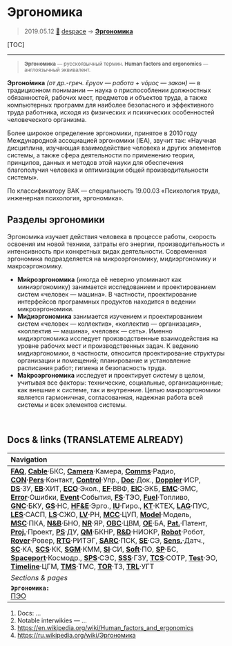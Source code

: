# Эргономика
> 2019.05.12 [🚀](../index/index.md) [despace](index.md) → **[Эргономика](hfe.md)**

[TOC]

---

> <small>**Эргономика** — русскоязычный термин. **Human factors and ergonomics** — англоязычный эквивалент.</small>

**Эргоно́мика** *(от др.-греч. ἔργον — работа + νόμος — закон)* — в традиционном понимании — наука о приспособлении должностных обязанностей, рабочих мест, предметов и объектов труда, а также компьютерных программ для наиболее безопасного и эффективного труда работника, исходя из физических и психических особенностей человеческого организма.

Более широкое определение эргономики, принятое в 2010 году Международной ассоциацией эргономики (IEA), звучит так: «Научная дисциплина, изучающая взаимодействие человека и других элементов системы, а также сфера деятельности по применению теории, принципов, данных и методов этой науки для обеспечения благополучия человека и оптимизации общей производительности системы».

По классификатору ВАК — специальность 19.00.03 «Психология труда, инженерная психология, эргономика».



## Разделы эргономики

Эргономика изучает действия человека в процессе работы, скорость освоения им новой техники, затраты его энергии, производительность и интенсивность при конкретных видах деятельности. Современная эргономика подразделяется на микроэргономику, мидиэргономику и макроэргономику.

   - **Ми́кроэргономика** (иногда её неверно упоминают как миниэргономику) занимается исследованием и проектированием систем «человек — машина». В частности, проектирование интерфейсов программных продуктов находится в ведении микроэргономики.
   - **Ми́диэргономика** занимается изучением и проектированием систем «человек — коллектив», «коллектив — организация», «коллектив — машина», «человек — сеть». Именно мидиэргономика исследует производственные взаимодействия на уровне рабочих мест и производственных задач. К ведению мидиэргономики, в частности, относится проектирование структуры организации и помещений; планирование и установление расписания работ; гигиена и безопасность труда.
   - **Ма́кроэргономика** исследует и проектирует систему в целом, учитывая все факторы: технические, социальные, организационные; как внешние к системе, так и внутренние. Целью макроэргономики является гармоничная, согласованная, надежная работа всей системы и всех элементов системы.



<p style="page-break-after:always"> </p>

## Docs & links (TRANSLATEME ALREADY)
|Navigation|
|:--|
|**[FAQ](faq.md)**, **[Cable](cable.md)**·БКС, **[Camera](cam.md)**·Камера, **[Comms](comms.md)**·Радио, **[CON](contact.md)·[Pers](person.md)**·Контакт, **[Control](control.md)**·Упр., **[Doc](doc.md)**·Док., **[Doppler](doppler.md)**·ИСР, **[DS](ds.md)**·ЗУ, **[EB](eb.md)**·ХИТ, **[ECO](ecology.md)**·Экол., **[EF](ef.md)**·ВВФ, **[ElC](elc.md)**·ЭКБ, **[EMC](emc.md)**·ЭМС, **[Error](error.md)**·Ошибки, **[Event](event.md)**·События, **[FS](fs.md)**·ТЭО, **[Fuel](fuel.md)**·Топливо, **[GNC](gnc.md)**·БКУ, **[GS](scs.md)**·НС, **[HF&E](hfe.md)**·Эрго., **[IU](iu.md)**·Гиро., **[KT](kt.md)**·КТЕХ, **[LAG](lag.md)**·ПУC, **[LES](les.md)**·САСП, **[LS](ls.md)**·СЖО, **[LV](lv.md)**·РН, **[MCC](mcc.md)**·ЦУП, **[Model](model.md)**·Модель, **[MSC](sc.md)**·ПКА, **[N&B](nnb.md)**·БНО, **[NR](nr.md)**·ЯР, **[OBC](obc.md)**·ЦВМ, **[OE](oe.md)**·БА, **[Pat.](патент.md)**·Патент, **[Proj.](project.md)**·Проект, **[PS](ps.md)**·ДУ, **[QM](qm.md)**·БКНР, **[R&D](rnd.md)**·НИОКР, **[Robot](robotics.md)**·Робот, **[Rover](rover.md)**·Ровер, **[RTG](rtg.md)**·РИТЭГ, **[SARC](sarc.md)**·ПСК, **[SE](se.md)**·СЭ, **[Sens.](sensor.md)**·Датч., **[SC](sc.md)**·КА, **[SCS](scs.md)**·КК, **[SGM](sgm.md)**·КММ, **[SI](si.md)**·СИ, **[Soft](soft.md)**·ПО, **[SP](sp.md)**·БС, **[Spaceport](spaceport.md)**·Космодр., **[SPS](sps.md)**·СЭС, **[SSS](sss.md)**·ГЗУ, **[TCS](tcs.md)**·СОТР, **[Test](test.md)**·ЭО, **[Timeline](timeline.md)**·ЦГМ, **[TMS](tms.md)**·ТМС, **[TOR](tor.md)**·ТЗ, **[TRL](trl.md)**·УГТ|
|*Sections & pages*|
|**`Эргономика:`**<br> [ПЭО](ermap.md)|

   1. Docs: …
   1. Notable interwikies — …
   1. <https://en.wikipedia.org/wiki/Human_factors_and_ergonomics>
   1. <https://ru.wikipedia.org/wiki/Эргономика>


